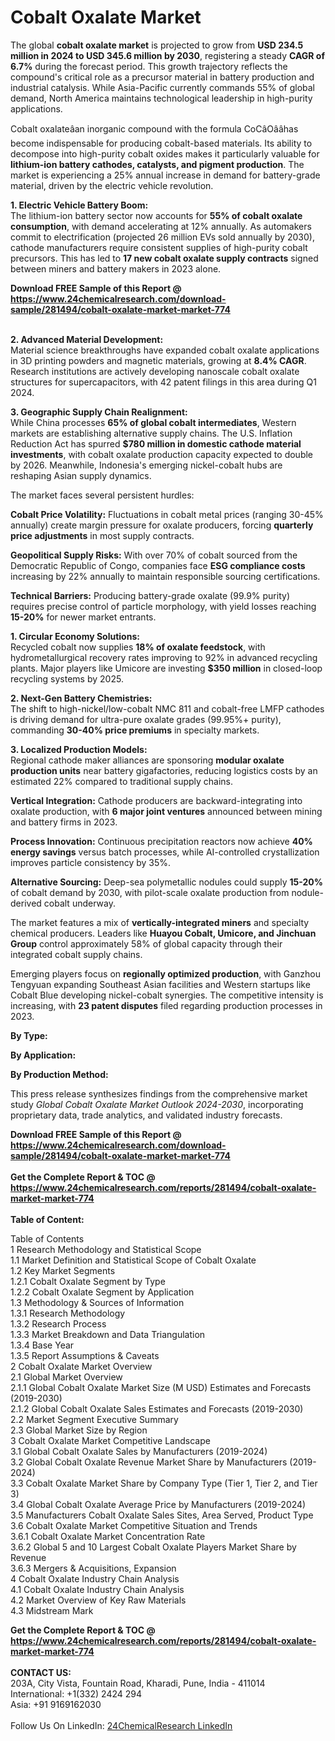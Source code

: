 <h1>Cobalt Oxalate Market</h1><p>The global <strong>cobalt oxalate market</strong> is projected to grow from <strong>USD 234.5 million in 2024 to USD 345.6 million by 2030</strong>, registering a steady <strong>CAGR of 6.7%</strong> during the forecast period. This growth trajectory reflects the compound's critical role as a precursor material in battery production and industrial catalysis. While Asia-Pacific currently commands 55% of global demand, North America maintains technological leadership in high-purity applications.</p><p>Cobalt oxalateâan inorganic compound with the formula CoCâOââhas become indispensable for producing cobalt-based materials. Its ability to decompose into high-purity cobalt oxides makes it particularly valuable for <strong>lithium-ion battery cathodes, catalysts, and pigment production</strong>. The market is experiencing a 25% annual increase in demand for battery-grade material, driven by the electric vehicle revolution.</p><p><strong>1. Electric Vehicle Battery Boom:</strong><br>
The lithium-ion battery sector now accounts for <strong>55% of cobalt oxalate consumption</strong>, with demand accelerating at 12% annually. As automakers commit to electrification (projected 26 million EVs sold annually by 2030), cathode manufacturers require consistent supplies of high-purity cobalt precursors. This has led to <strong>17 new cobalt oxalate supply contracts</strong> signed between miners and battery makers in 2023 alone.</p><div><b>Download FREE Sample of this Report @ 
            <a href="https://www.24chemicalresearch.com/download-sample/281494/cobalt-oxalate-market-market-774">
            https://www.24chemicalresearch.com/download-sample/281494/cobalt-oxalate-market-market-774</a></b></div><br><p><strong>2. Advanced Material Development:</strong><br>
Material science breakthroughs have expanded cobalt oxalate applications in 3D printing powders and magnetic materials, growing at <strong>8.4% CAGR</strong>. Research institutions are actively developing nanoscale cobalt oxalate structures for supercapacitors, with 42 patent filings in this area during Q1 2024.</p><p><strong>3. Geographic Supply Chain Realignment:</strong><br>
While China processes <strong>65% of global cobalt intermediates</strong>, Western markets are establishing alternative supply chains. The U.S. Inflation Reduction Act has spurred <strong>$780 million in domestic cathode material investments</strong>, with cobalt oxalate production capacity expected to double by 2026. Meanwhile, Indonesia's emerging nickel-cobalt hubs are reshaping Asian supply dynamics.</p><p>The market faces several persistent hurdles:</p><p><strong>Cobalt Price Volatility:</strong> Fluctuations in cobalt metal prices (ranging 30-45% annually) create margin pressure for oxalate producers, forcing <strong>quarterly price adjustments</strong> in most supply contracts.</p><p><strong>Geopolitical Supply Risks:</strong> With over 70% of cobalt sourced from the Democratic Republic of Congo, companies face <strong>ESG compliance costs</strong> increasing by 22% annually to maintain responsible sourcing certifications.</p><p><strong>Technical Barriers:</strong> Producing battery-grade oxalate (99.9% purity) requires precise control of particle morphology, with yield losses reaching <strong>15-20%</strong> for newer market entrants.</p><p><strong>1. Circular Economy Solutions:</strong><br>
Recycled cobalt now supplies <strong>18% of oxalate feedstock</strong>, with hydrometallurgical recovery rates improving to 92% in advanced recycling plants. Major players like Umicore are investing <strong>$350 million</strong> in closed-loop recycling systems by 2025.</p><p><strong>2. Next-Gen Battery Chemistries:</strong><br>
The shift to high-nickel/low-cobalt NMC 811 and cobalt-free LMFP cathodes is driving demand for ultra-pure oxalate grades (99.95%+ purity), commanding <strong>30-40% price premiums</strong> in specialty markets.</p><p><strong>3. Localized Production Models:</strong><br>
Regional cathode maker alliances are sponsoring <strong>modular oxalate production units</strong> near battery gigafactories, reducing logistics costs by an estimated 22% compared to traditional supply chains.</p><p><strong>Vertical Integration:</strong> Cathode producers are backward-integrating into oxalate production, with <strong>6 major joint ventures</strong> announced between mining and battery firms in 2023.</p><p><strong>Process Innovation:</strong> Continuous precipitation reactors now achieve <strong>40% energy savings</strong> versus batch processes, while AI-controlled crystallization improves particle consistency by 35%.</p><p><strong>Alternative Sourcing:</strong> Deep-sea polymetallic nodules could supply <strong>15-20%</strong> of cobalt demand by 2030, with pilot-scale oxalate production from nodule-derived cobalt underway.</p><p>The market features a mix of <strong>vertically-integrated miners</strong> and specialty chemical producers. Leaders like <strong>Huayou Cobalt, Umicore, and Jinchuan Group</strong> control approximately 58% of global capacity through their integrated cobalt supply chains.</p><p>Emerging players focus on <strong>regionally optimized production</strong>, with Ganzhou Tengyuan expanding Southeast Asian facilities and Western startups like Cobalt Blue developing nickel-cobalt synergies. The competitive intensity is increasing, with <strong>23 patent disputes</strong> filed regarding production processes in 2023.</p><p><strong>By Type:</strong></p><p><strong>By Application:</strong></p><p><strong>By Production Method:</strong></p><p>This press release synthesizes findings from the comprehensive market study <em>Global Cobalt Oxalate Market Outlook 2024-2030</em>, incorporating proprietary data, trade analytics, and validated industry forecasts.</p><div><b>Download FREE Sample of this Report @ 
            <a href="https://www.24chemicalresearch.com/download-sample/281494/cobalt-oxalate-market-market-774">
            https://www.24chemicalresearch.com/download-sample/281494/cobalt-oxalate-market-market-774</a></b></div><br><div><b>Get the Complete Report & TOC @ 
            <a href="https://www.24chemicalresearch.com/reports/281494/cobalt-oxalate-market-market-774">
            https://www.24chemicalresearch.com/reports/281494/cobalt-oxalate-market-market-774</a></b></div><br>
            <b>Table of Content:</b><p>Table of Contents<br />
 1 Research Methodology and Statistical Scope<br />
 1.1 Market Definition and Statistical Scope of Cobalt Oxalate<br />
 1.2 Key Market Segments<br />
 1.2.1 Cobalt Oxalate Segment by Type<br />
 1.2.2 Cobalt Oxalate Segment by Application<br />
 1.3 Methodology & Sources of Information<br />
 1.3.1 Research Methodology<br />
 1.3.2 Research Process<br />
 1.3.3 Market Breakdown and Data Triangulation<br />
 1.3.4 Base Year<br />
 1.3.5 Report Assumptions & Caveats<br />
 2 Cobalt Oxalate Market Overview<br />
 2.1 Global Market Overview<br />
 2.1.1 Global Cobalt Oxalate Market Size (M USD) Estimates and Forecasts (2019-2030)<br />
 2.1.2 Global Cobalt Oxalate Sales Estimates and Forecasts (2019-2030)<br />
 2.2 Market Segment Executive Summary<br />
 2.3 Global Market Size by Region<br />
 3 Cobalt Oxalate Market Competitive Landscape<br />
 3.1 Global Cobalt Oxalate Sales by Manufacturers (2019-2024)<br />
 3.2 Global Cobalt Oxalate Revenue Market Share by Manufacturers (2019-2024)<br />
 3.3 Cobalt Oxalate Market Share by Company Type (Tier 1, Tier 2, and Tier 3)<br />
 3.4 Global Cobalt Oxalate Average Price by Manufacturers (2019-2024)<br />
 3.5 Manufacturers Cobalt Oxalate Sales Sites, Area Served, Product Type<br />
 3.6 Cobalt Oxalate Market Competitive Situation and Trends<br />
 3.6.1 Cobalt Oxalate Market Concentration Rate<br />
 3.6.2 Global 5 and 10 Largest Cobalt Oxalate Players Market Share by Revenue<br />
 3.6.3 Mergers & Acquisitions, Expansion<br />
 4 Cobalt Oxalate Industry Chain Analysis<br />
 4.1 Cobalt Oxalate Industry Chain Analysis<br />
 4.2 Market Overview of Key Raw Materials<br />
 4.3 Midstream Mark</p><div><b>Get the Complete Report & TOC @ 
            <a href="https://www.24chemicalresearch.com/reports/281494/cobalt-oxalate-market-market-774">
            https://www.24chemicalresearch.com/reports/281494/cobalt-oxalate-market-market-774</a></b></div><br><b>CONTACT US:</b><br>
            203A, City Vista, Fountain Road, Kharadi, Pune, India - 411014<br>
            International: +1(332) 2424 294<br>
            Asia: +91 9169162030 <br><br>
            Follow Us On LinkedIn: <a href="https://www.linkedin.com/company/24chemicalresearch/">24ChemicalResearch LinkedIn</a>